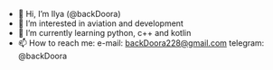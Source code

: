 - 👋 Hi, I’m Ilya (@backDoora)
- 👀 I’m interested in aviation and development
- 🌱 I’m currently learning python, c++ and kotlin
- 📫 How to reach me:
    e-mail: backDoora228@gmail.com
    telegram: @backDoora

<!---
backDoora/backDoora is a ✨ special ✨ repository because its `README.md` (this file) appears on your GitHub profile.
You can click the Preview link to take a look at your changes.
--->
